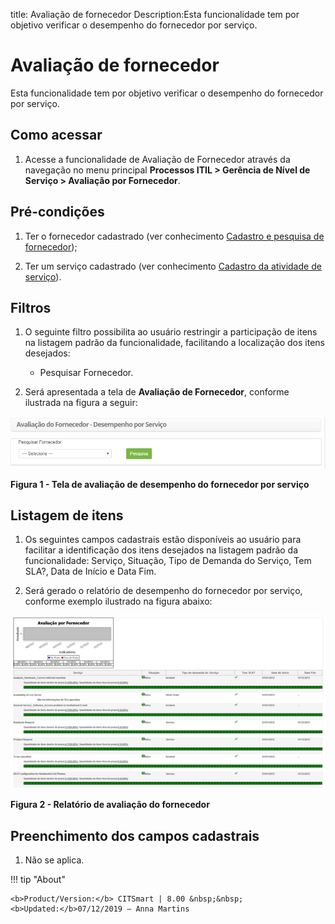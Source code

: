 title: Avaliação de fornecedor
Description:Esta funcionalidade tem por objetivo verificar o desempenho do fornecedor por serviço.

# Avaliação de fornecedor

Esta funcionalidade tem por objetivo verificar o desempenho do fornecedor por
serviço.

Como acessar
------------

1.  Acesse a funcionalidade de Avaliação de Fornecedor através da navegação no
    menu principal **Processos ITIL > Gerência de Nível de
    Serviço > Avaliação por Fornecedor**.

Pré-condições
-------------

1.  Ter o fornecedor cadastrado (ver conhecimento [Cadastro e pesquisa de
    fornecedor](https://itsm.citsmartcloud.com/citsmart/pages/knowledgeBasePortal/knowledgeBasePortal.load#/knowledge/377));

2.  Ter um serviço cadastrado (ver conhecimento [Cadastro da atividade de
    serviço](https://itsm.citsmartcloud.com/citsmart/pages/knowledgeBasePortal/knowledgeBasePortal.load#/knowledge/4450)).

Filtros
-------

1.  O seguinte filtro possibilita ao usuário restringir a participação de itens
    na listagem padrão da funcionalidade, facilitando a localização dos itens
    desejados:

     - Pesquisar Fornecedor.

1.  Será apresentada a tela de **Avaliação de Fornecedor**, conforme ilustrada
    na figura a seguir:

![Criar conta](images/provider-evaluation-1.png)

**Figura 1 - Tela de avaliação de desempenho do fornecedor por serviço**

Listagem de itens
-----------------

1.  Os seguintes campos cadastrais estão disponíveis ao usuário para facilitar a
    identificação dos itens desejados na listagem padrão da
    funcionalidade: Serviço, Situação, Tipo de Demanda do Serviço, Tem SLA?,
    Data de Início e Data Fim.

2.  Será gerado o relatório de desempenho do fornecedor por serviço, conforme
    exemplo ilustrado na figura abaixo:

![Criar conta](images/provider-evaluation-2.png)

**Figura 2 - Relatório de avaliação do fornecedor**

Preenchimento dos campos cadastrais
-----------------------------------

1.  Não se aplica.


!!! tip "About"

    <b>Product/Version:</b> CITSmart | 8.00 &nbsp;&nbsp;
    <b>Updated:</b>07/12/2019 – Anna Martins

